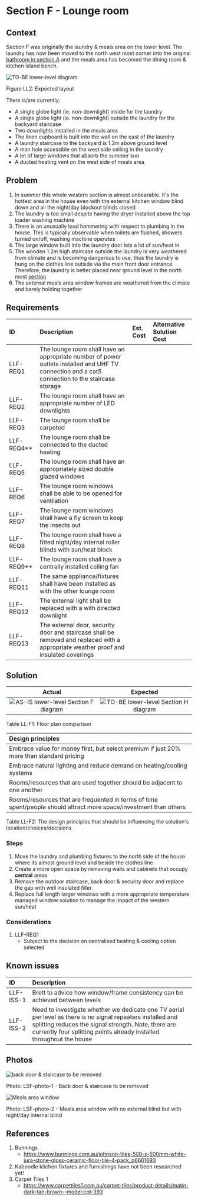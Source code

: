 # Section F - Lounge room

## Context

Section F was originally the laundry & meals area on the lower level. The laundry has now been moved to the north west most corner into the original [bathroom in section A](./section-A-requirements.md) and the meals area has becomed the dining room & kitchen island bench.

![TO-BE lower-level diagram](Lower-Level-TO-BE-sections.svg)

Figure LL2: Expected layout

There is/are currently:
* A single globe light (ie. non-downlight) inside for the laundry
* A single globe light (ie. non-downlight) outside the laundry for the backyard staircase
* Two downlights installed in the meals area
* The linen cupboard is built into the wall on the east of the laundry
* A laundry staircase to the backyard is 1.2m above ground level 
* A man hole accessible on the west side ceiling in the laundry
* A lot of large windows that absorb the summer sun
* A ducted heating vent on the west side of meals area 



## Problem

1. In summer this whole western section is almost unbearable. It's the hottest area in the house even with the external kitchen window blind down and all the night/day blockout blinds closed
2. The laundry is too small despite having the dryer installed above the top loader washing machine
3. There is an unusually loud hammering with respect to plumbing in the house. This is typically observable when toilets are flushed, showers turned on/off, washing machine operates
4. The large window built into the laundry door lets a lot of sun/heat in
5. The wooden 1.2m high staircase outside the laundry is very weathered from climate and is becoming dangerous to use, thus the laundry is hung on the clothes line outside via the main front door entrance. Therefore, the laundry is better placed near ground level in the north most [section](./section-A-requirements.md)
6. The external meals area window frames are weathered from the climate and barely holding together


## Requirements

|ID|Description|Est. Cost|Alternative Solution Cost|
|:---|:---|:---|:---|
|LLF-REQ1|The lounge room shall have an appropriate number of power outlets installed and UHF TV connection and a cat5 connection to the staircase storage|||
|LLF-REQ2|The lounge room shall have an appropriate number of LED downlights|||
|LLF-REQ3|The lounge room shall be carpeted|||
|LLF-REQ4**|The lounge room shall be connected to the ducted heating|||
|LLF-REQ5|The lounge room shall have an appropriately sized double glazed windows|||
|LLF-REQ6|The lounge room windows shall be able to be opened for ventilation|||
|LLF-REQ7|The lounge room windows shall have a fly screen to keep the insects out|||
|LLF-REQ8|The lounge room shall have a fitted night/day internal roller blinds with sun/heat block|||
|LLF-REQ9**|The lounge room shall have a centrally installed ceiling fan|||
|LLF-REQ11|The same appliance/fixtures shall have been installed as with the other lounge room|||
|LLF-REQ12|The external light shall be replaced with a with directed downlight|||
|LLF-REQ13|The external door, security door and staircase shall be removed and replaced with a appropriate weather proof and insulated coverings|||


## Solution

|Actual|Expected|
|:---:|:---:|
|![AS-IS lower-level Section F diagram](Lower-Level-AS-IS-section-F.svg)|![TO-BE lower-level Section H diagram](Lower-Level-TO-BE-section-F.svg)|

Table LL-F1: Floor plan comparison

|Design principles|
|:---|
|Embrace value for money first, but select premium if just 20% more than standard pricing|
|Embrace natural lighting and reduce demand on heating/cooling systems|
|Rooms/resources that are used together should be adjacent to one another|
|Rooms/resources that are frequented in terms of time spent/people should attract more space/investment than others|

Table LL-F2: The design principles that should be influencing the solution's location/choices/decisions


### Steps
1. Move the laundry and plumbing fixtures to the north side of the house where its almost ground level and beside the clothes line
2. Create a more open space by removing walls and cabinets that occupy **central** areas
3. Remove the outdoor staircase, back door & security door and replace the gap with well insulated filler
4. Replace full length larger windows with a more appropriate temperature managed window solution to manage the impact of the western sun/heat


### Considerations

1. LLF-REQ1
    - Subject to the decision on centralised heating & cooling option selected

## Known issues

|ID|Description|
|:---|:---|
|LLF-ISS-1|Brett to advice how window/frame consistency can be achieved between levels|
|LLF-ISS-2|Need to investigate whether we dedicate one TV aerial per level as there is no signal repeaters installed and splitting reduces the signal strength. Note, there are currently four splitting points already installed throughout the house|


## Photos

![back door & staircase to be removed](./photos/IMG_20201119_155539231_HDR.jpg)

Photo: LSF-photo-1 - Back door & staircase to be removed

![Meals area window](./photos/IMG_20201016_124612400.jpg)

Photo: LSF-photo-2 - Meals area window with no external blind but with night/day internal blind


## References
1. Bunnings
    - https://www.bunnings.com.au/johnson-tiles-500-x-500mm-white-jura-stone-gloss-ceramic-floor-tile-4-pack_p6661693
2. Kaboodle kitchen fixtures and furnishings have not been researched yet!
3. Carpet Tiles 1
    - https://www.carpettiles1.com.au/carpet-tiles/product-details/matin-dark-tan-brown--model:cpt-393